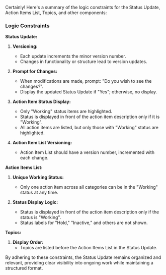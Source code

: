 Certainly! Here's a summary of the logic constraints for the Status Update, Action Items List, Topics, and other components:

### **Logic Constraints**

**Status Update:**

1. **Versioning:**
   - Each update increments the minor version number.
   - Changes in functionality or structure lead to version updates.

2. **Prompt for Changes:**
   - When modifications are made, prompt: "Do you wish to see the changes?".
   - Display the updated Status Update if "Yes"; otherwise, no display.

3. **Action Item Status Display:**
   - Only "Working" status items are highlighted.
   - Status is displayed in front of the action item description only if it is "Working".
   - All action items are listed, but only those with "Working" status are highlighted.

4. **Action Item List Versioning:**
   - Action Item List should have a version number, incremented with each change.

**Action Items List:**

1. **Unique Working Status:**
   - Only one action item across all categories can be in the "Working" status at any time.

2. **Status Display Logic:**
   - Status is displayed in front of the action item description only if the status is "Working".
   - Status labels for "Hold," "Inactive," and others are not shown.

**Topics:**

1. **Display Order:**
   - Topics are listed before the Action Items List in the Status Update.

By adhering to these constraints, the Status Update remains organized and relevant, providing clear visibility into ongoing work while maintaining a structured format.
